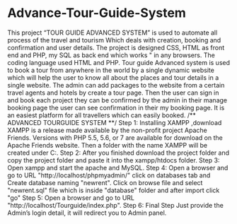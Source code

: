 # Advance-Tour-Guide-System
This project “TOUR GUIDE ADVANCED SYSTEM” is used to automate all process of the travel and tourism Which deals with creation, booking and confirmation and user details. The project is designed CSS, HTML as front end and PHP, my SQL as back end which works " in any browsers. The coding language used HTML and PHP. Tour guide Advanced system is used to book a tour from anywhere in the world by a single dynamic website which will help the user to know all about the places and tour details in a single website. The admin can add packages to the website from a certain travel agents and hotels by create a tour page. Then the user can sign in and book each project they can be confirmed by the admin in their manage booking page the user can see confirmation in their my booking page. It is an easiest platform for all travellers which can easily booked.
/** ADVANCED TOURGUIDE SYSTEM **/ 
Step 1: Installing XAMPP ,download XAMPP is a release made available by the non-profit project Apache Friends. Versions with PHP 5.5, 5.6, or 7 are available for download on the Apache Friends website. Then a folder with the name XAMPP will be created under C:.
Step 2: After you finished download the project folder and copy the project folder and paste it into the xampp/htdocs folder.
Step 3: Open xampp and start the apache and MySQL.
Step 4: Open a browser and go to URL "http://localhost/phpmyadmin/" click on databases tab and Create database naming "newrent". Click on browse file and select "newrent.sql" file which is inside "database" folder and after import click "go"
Step 5: Open a browser and go to URL "http://localhost/Tourguide/index.php".
Step 6: Final Step Just provide the Admin’s login detail, it will redirect you to Admin panel.
